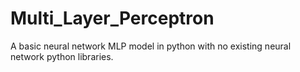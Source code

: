 # Multi_Layer_Perceptron
A basic neural network MLP model in python with no existing neural network  python libraries.
